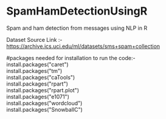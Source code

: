 # SpamHamDetectionUsingR
Spam and ham detection from messages using NLP in R

Dataset Source Link :- https://archive.ics.uci.edu/ml/datasets/sms+spam+collection

#packages needed for installation to run the code:-    
install.packages("caret")    
install.packages("tm")    
install.packages("caTools")   
install.packages("rpart")   
install.packages("rpart.plot")   
install.packages("e1071")   
install.packages("wordcloud")   
install.packages("SnowballC")   
